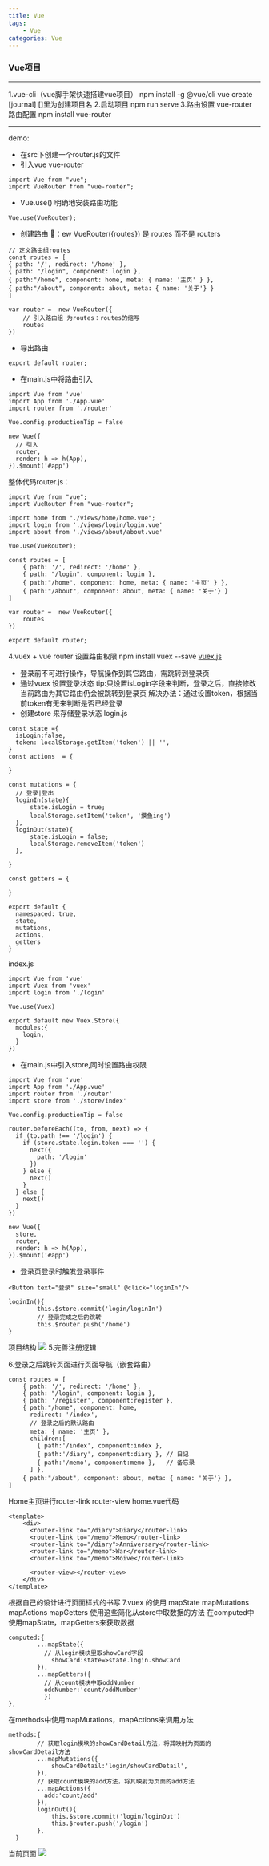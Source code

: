```yaml
---
title: Vue
tags:
    - Vue
categories: Vue
---
```


### Vue项目
------

1.vue-cli（vue脚手架快速搭建vue项目）
    npm install -g @vue/cli
    vue create [journal] []里为创建项目名
2.启动项目 
    npm run serve
3.路由设置
    vue-router 路由配置
    npm install vue-router
<!-- more -->
------

demo:

- 在src下创建一个router.js的文件
- 引入vue vue-router

```
import Vue from "vue";
import VueRouter from "vue-router";
```
- Vue.use() 明确地安装路由功能
```
Vue.use(VueRouter);
```
- 创建路由 🐖：ew VueRouter({routes}) 是 routes 而不是 routers
```
// 定义路由组routes
const routes = [
{ path: '/', redirect: '/home' },
{ path: "/login", component: login },
{ path:"/home", component: home, meta: { name: '主页' } },
{ path:"/about", component: about, meta: { name: '关于'} }
]

var router =  new VueRouter({
    // 引入路由组 为routes：routes的缩写
    routes
})
```
- 导出路由 
```
export default router;
```
- 在main.js中将路由引入
```
import Vue from 'vue'
import App from './App.vue'
import router from './router'

Vue.config.productionTip = false

new Vue({
  // 引入
  router,
  render: h => h(App),
}).$mount('#app')
```

整体代码router.js：
```
import Vue from "vue";
import VueRouter from "vue-router";

import home from "./views/home/home.vue";
import login from './views/login/login.vue'
import about from './views/about/about.vue'

Vue.use(VueRouter);

const routes = [
    { path: '/', redirect: '/home' },
    { path: "/login", component: login },
    { path:"/home", component: home, meta: { name: '主页' } },
    { path:"/about", component: about, meta: { name: '关于'} }
]

var router =  new VueRouter({
    routes
})

export default router;
```
4.vuex +  vue router 设置路由权限
  npm install vuex --save
  [vuex.js](https://vuex.vuejs.org/installation.html)
  - 登录前不可进行操作，导航操作到其它路由，需跳转到登录页
  - 通过vuex 设置登录状态
tip:只设置isLogin字段来判断，登录之后，直接修改当前路由为其它路由仍会被跳转到登录页
解决办法：通过设置token，根据当前token有无来判断是否已经登录
  - 创建store 来存储登录状态
login.js
  ```
  const state ={
    isLogin:false,
    token: localStorage.getItem('token') || '',
  }
  const actions  = {
        
  }

  const mutations = {
    // 登录|登出
    loginIn(state){
        state.isLogin = true;
        localStorage.setItem('token', '摸鱼ing')
    },
    loginOut(state){
        state.isLogin = false;
        localStorage.removeItem('token')
    },
    
  }

const getters = {
    
}

export default {
    namespaced: true,
    state,
    mutations,
    actions,
    getters
  }
```
index.js
```
import Vue from 'vue'
import Vuex from 'vuex'
import login from './login'

Vue.use(Vuex)

export default new Vuex.Store({
  modules:{
    login,
  }
})
```
  - 在main.js中引入store,同时设置路由权限
```
import Vue from 'vue'
import App from './App.vue'
import router from './router'
import store from './store/index'

Vue.config.productionTip = false

router.beforeEach((to, from, next) => {
  if (to.path !== '/login') {
    if (store.state.login.token === '') {
      next({
        path: '/login'
      })
    } else {
      next()
    }
  } else {
    next()
  }
})

new Vue({
  store,
  router,
  render: h => h(App),
}).$mount('#app')

```
 -  登录页登录时触发登录事件
```
<Button text="登录" size="small" @click="loginIn"/>
```
```
loginIn(){
        this.$store.commit('login/loginIn')
        // 登录完成之后的跳转
        this.$router.push('/home')
}
```
项目结构
![](/assets/journal.png)
5.完善注册逻辑

6.登录之后跳转页面进行页面导航（嵌套路由）
```
const routes = [
    { path: '/', redirect: '/home' },
    { path: "/login", component: login },
    { path: '/register', component:register },
    { path:"/home", component: home, 
      redirect: '/index', 
      // 登录之后的默认路由
      meta: { name: '主页' },
      children:[
        { path:'/index', component:index },
        { path:'/diary', component:diary }, // 日记
        { path:'/memo', component:memo },   // 备忘录
      ] },
    { path:"/about", component: about, meta: { name: '关于'} },
]
```
Home主页进行router-link router-view
home.vue代码
```
<template>
    <div>
      <router-link to="/diary">Diary</router-link>
      <router-link to="/memo">Memo</router-link>
      <router-link to="/diary">Anniversary</router-link>
      <router-link to="/memo">War</router-link>
      <router-link to="/memo">Moive</router-link>
            
      <router-view></router-view>
    </div>
</template>
```
根据自己的设计进行页面样式的书写
7.vuex 的使用 mapState mapMutations mapActions mapGetters
使用这些简化从store中取数据的方法
在computed中使用mapState，mapGetters来获取数据
```
computed:{
        ...mapState({
          // 从login模块里取showCard字段
            showCard:state=>state.login.showCard
        }),
        ...mapGetters({
          // 从count模块中取oddNumber
          oddNumber:'count/oddNumber'
          })
},
```
在methods中使用mapMutations，mapActions来调用方法
```
methods:{
        // 获取login模块的showCardDetail方法，将其映射为页面的showCardDetail方法
        ...mapMutations({
            showCardDetail:'login/showCardDetail',
        }),
        // 获取count模块的add方法，将其映射为页面的add方法
        ...mapActions({
          add:'count/add'
        }),
        loginOut(){
            this.$store.commit('login/loginOut')
            this.$router.push('/login')
        },
  }
```
当前页面
![](/assets/preview.png)





    

